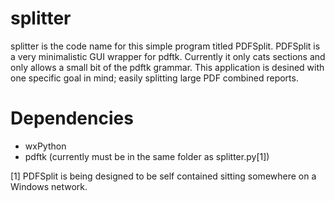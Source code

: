 splitter
========

splitter is the code name for this simple program titled PDFSplit. PDFSplit is a very minimalistic GUI wrapper for pdftk. Currently it only cats sections and only allows a small bit of the pdftk grammar. This application is desined with one specific goal in mind; easily splitting large PDF combined reports.

Dependencies
============
* wxPython
* pdftk (currently must be in the same folder as splitter.py[1])


[1] PDFSplit is being designed to be self contained sitting somewhere on a Windows network.
